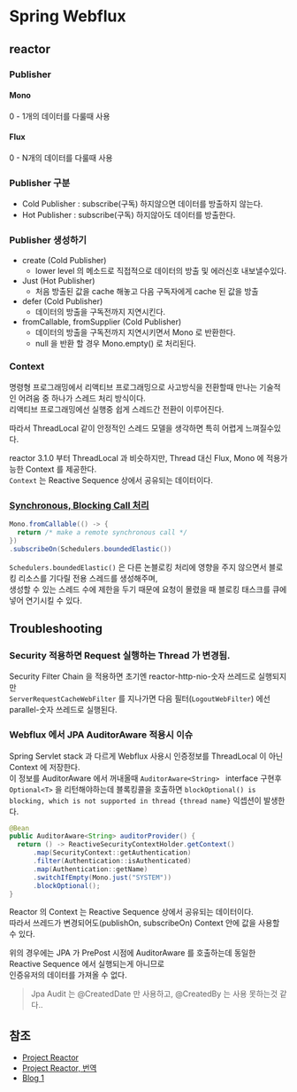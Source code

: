 # Spring Webflux

## reactor

### Publisher

#### Mono

0 - 1개의 데이터를 다룰때 사용

#### Flux

0 - N개의 데이터를 다룰때 사용

### Publisher 구분

- Cold Publisher : subscribe(구독) 하지않으면 데이터를 방출하지 않는다.
- Hot Publisher : subscribe(구독) 하지않아도 데이터를 방출한다.

### Publisher 생성하기

- create (Cold Publisher)
  - lower level 의 메소드로 직접적으로 데이터의 방출 및 에러신호 내보낼수있다.
- Just (Hot Publisher)
  - 처음 방출된 값을 cache 해놓고 다음 구독자에게 cache 된 값을 방출
- defer (Cold Publisher)
  - 데이터의 방출을 구독전까지 지연시킨다.
- fromCallable, fromSupplier (Cold Publisher)
  - 데이터의 방출을 구독전까지 지연시키면서 Mono 로 반환한다.
  - null 을 반환 할 경우 Mono.empty() 로 처리된다. 

### Context

명령형 프로그래밍에서 리액티브 프로그래밍으로 사고방식을 전환할때 만나는 기술적인 어려움 중 하나가 스레드 처리 방식이다.    
리액티브 프로그래밍에선 실행중 쉽게 스레드간 전환이 이루어진다.

따라서 ThreadLocal 같이 안정적인 스레드 모델을 생각하면 특히 어렵게 느껴질수있다.

reactor 3.1.0 부터 ThreadLocal 과 비슷하지만, Thread 대신 Flux, Mono 에 적용가능한 Context 를 제공한다.  
`Context` 는 Reactive Sequence 상에서 공유되는 데이터이다.


### [Synchronous, Blocking Call 처리](https://projectreactor.io/docs/core/release/reference/#faq.wrap-blocking)

```java
Mono.fromCallable(() -> {
  return /* make a remote synchronous call */
})
.subscribeOn(Schedulers.boundedElastic())
```

`Schedulers.boundedElastic()` 은 다른 논블로킹 처리에 영향을 주지 않으면서 블로킹 리소스를 기다릴 전용 스레드를 생성해주며,   
생성할 수 있는 스레드 수에 제한을 두기 때문에 요청이 몰렸을 때 블로킹 태스크를 큐에 넣어 연기시킬 수 있다.

## Troubleshooting

### Security 적용하면 Request 실행하는 Thread 가 변경됨.

Security Filter Chain 을 적용하면 초기엔 reactor-http-nio-숫자 쓰레드로 실행되지만  
`ServerRequestCacheWebFilter` 를 지나가면 다음 필터(`LogoutWebFilter`) 에선 parallel-숫자 쓰레드로 실행된다. 

### Webflux 에서 JPA AuditorAware 적용시 이슈

Spring Servlet stack 과 다르게 Webflux 사용시 인증정보를 ThreadLocal 이 아닌 Context 에 저장한다.  
이 정보를 AuditorAware 에서 꺼내올때 `AuditorAware<String> ` interface 구현후 `Optional<T>` 을 리턴해야하는데 블록킹콜을 호출하면
`blockOptional() is blocking, which is not supported in thread {thread name}` 익셉션이 발생한다.

```java
@Bean
public AuditorAware<String> auditorProvider() {
  return () -> ReactiveSecurityContextHolder.getContext()
      .map(SecurityContext::getAuthentication)
      .filter(Authentication::isAuthenticated)
      .map(Authentication::getName)
      .switchIfEmpty(Mono.just("SYSTEM"))
      .blockOptional();
}
```

Reactor 의 Context 는 Reactive Sequence 상에서 공유되는 데이터이다.   
따라서 쓰레드가 변경되어도(publishOn, subscribeOn) Context 안에 값을 사용할 수 있다. 

위의 경우에는 JPA 가 PrePost 시점에 AuditorAware 를 호출하는데 동일한 Reactive Sequence 에서 실행되는게 아니므로  
인증유저의 데이터를 가져올 수 없다.

> Jpa Audit 는 @CreatedDate 만 사용하고, @CreatedBy 는 사용 못하는것 같다..

## 참조

- [Project Reactor](https://projectreactor.io/docs/core/release/reference/)
- [Project Reactor, 번역](https://godekdls.github.io/Reactor%20Core/contents/)
- [Blog 1](https://tries1.github.io/spring/2020/01/28/spring_webflux_1.html)
